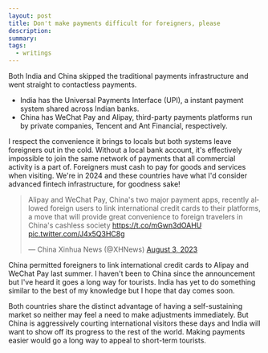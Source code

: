 ```yaml
---
layout: post
title: Don't make payments difficult for foreigners, please
description:
summary:
tags:
  - writings
---
```


Both India and China skipped the traditional payments infrastructure and went straight to contactless payments.

- India has the Universal Payments Interface (UPI), a instant payment system shared across Indian banks.
- China has WeChat Pay and Alipay, third-party payments platforms run by private companies, Tencent and Ant Financial, respectively.

I respect the convenience it brings to locals but both systems leave foreigners out in the cold. Without a local bank account, it's effectively impossible to join the same network of payments that all commercial activity is a part of. Foreigners must cash to pay for goods and services when visiting. We're in 2024 and these countries have what I'd consider advanced fintech infrastructure, for goodness sake!

<blockquote class="twitter-tweet"><p lang="en" dir="ltr">Alipay and WeChat Pay, China&#39;s two major payment apps, recently allowed foreign users to link international credit cards to their platforms, a move that will provide great convenience to foreign travelers in China&#39;s cashless society <a href="https://t.co/mGwn3dOAHU">https://t.co/mGwn3dOAHU</a> <a href="https://t.co/J4x5Q3HC8g">pic.twitter.com/J4x5Q3HC8g</a></p>&mdash; China Xinhua News (@XHNews) <a href="https://twitter.com/XHNews/status/1686972653570248704?ref_src=twsrc%5Etfw">August 3, 2023</a></blockquote> <script async src="https://platform.twitter.com/widgets.js" charset="utf-8"></script>

China permitted foreigners to link international credit cards to Alipay and WeChat Pay last summer. I haven't been to China since the announcement but I've heard it goes a long way for tourists. India has yet to do something similar to the best of my knowledge but I hope that day comes soon.

Both countries share the distinct advantage of having a self-sustaining market so neither may feel a need to make adjustments immediately. But China is aggressively courting international visitors these days and India will want to show off its progress to the rest of the world. Making payments easier would go a long way to appeal to short-term tourists.
